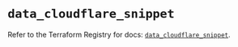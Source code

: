 # `data_cloudflare_snippet`

Refer to the Terraform Registry for docs: [`data_cloudflare_snippet`](https://registry.terraform.io/providers/cloudflare/cloudflare/5.11.0/docs/data-sources/snippet).
